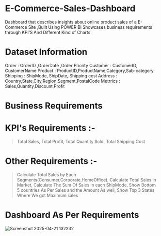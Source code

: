 # E-Commerce-Sales-Dashboard
Dashboard that describes insights about online product sales of a E-Commerce Site ,Built Using POWER BI Showcases business requirements through KPI'S And Different Kind of Charts
# Dataset Information
Order : OrderID ,OrderDate ,Order Priority
 Customer : CustomerID, CustomerName
 Product : ProductID,ProductName,Category,Sub-category
 Shipping : ShipMode, ShipDate, Shipping cost
 Address : Country,State,City,Region,Segment,PostalCode
 Metrrics : Sales,Quantity,Discount,Profit
# Business Requirements
# KPI's Requirements :-
>Total Sales,
>Total Profit,
>Total Quantity Sold,
>Total Shipping Cost

# Other Requirements :-
>Calculate Total Sales by Each Segments(Consumer,Corporate,HomeOffice),
>Calculate Total Sales in Market,
>Calculate The Sum Of Sales in each ShipMode,
>Show Bottom 5 countries As Per Sales and the Amount As well,
>Show Top 3 States Where We got Maximum sales
# Dashboard As Per Requirements
![Screenshot 2025-04-21 132232](https://github.com/user-attachments/assets/0346f6f1-6124-41bd-bae3-5dcf669deaf6)
